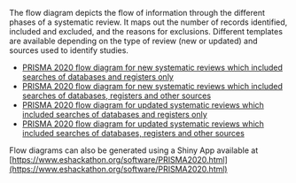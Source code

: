 
The flow diagram depicts the flow of information through the different phases of a systematic review. It maps out the number of records identified, included and excluded, and the reasons for exclusions. Different templates are available depending on the type of review (new or updated) and sources used to identify studies.

- [PRISMA 2020 flow diagram for new systematic reviews which included searches of databases and registers only](http://www.prisma-statement.org/documents/PRISMA_2020_flow_diagram_new_SRs_v1.docx)
- [PRISMA 2020 flow diagram for new systematic reviews which included searches of databases, registers and other sources](http://www.prisma-statement.org/documents/PRISMA_2020_flow_diagram_new_SRs_v2.docx)
- [PRISMA 2020 flow diagram for updated systematic reviews which included searches of databases and registers only](http://www.prisma-statement.org/documents/PRISMA_2020_flow_diagram_updated_SRs_v1.docx)
- [PRISMA 2020 flow diagram for updated systematic reviews which included searches of databases, registers and other sources](http://www.prisma-statement.org/documents/PRISMA_2020_flow_diagram_updated_SRs_v2.docx)

Flow diagrams can also be generated using a Shiny App available at [https://www.eshackathon.org/software/PRISMA2020.html](https://www.eshackathon.org/software/PRISMA2020.html)
